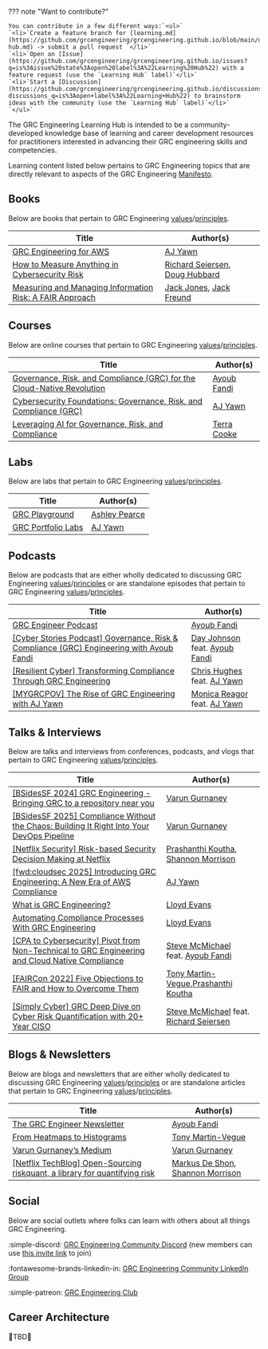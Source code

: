 ??? note "Want to contribute?"

    You can contribute in a few different ways:`<ul>`
    `<li>`Create a feature branch for [learning.md](https://github.com/grcengineering/grcengineering.github.io/blob/main/docs/learning-hub.md) -> submit a pull request `</li>`
    `<li>`Open an [Issue](https://github.com/grcengineering/grcengineering.github.io/issues?q=is%3Aissue%20state%3Aopen%20label%3A%22Learning%20Hub%22) with a feature request (use the `Learning Hub` label)`</li>`
    `<li>`Start a [Discussion](https://github.com/grcengineering/grcengineering.github.io/discussions?discussions_q=is%3Aopen+label%3A%22Learning+Hub%22) to brainstorm ideas with the community (use the `Learning Hub` label)`</li>`
    `</ul>`

The GRC Engineering Learning Hub is intended to be a community-developed knowledge base of learning and career development resources for practitioners interested in advancing their GRC engineering skills and competencies.

Learning content listed below pertains to GRC Engineering topics that are directly relevant to aspects of the GRC Engineering [Manifesto](https://grc.engineering).

<!--*<div class="grid cards" markdown>

- :material-bookshelf: [**Books**](#books)
- :fontawesome-solid-chalkboard-teacher: [__Courses__](#courses)
- :material-flask-outline: [**Labs**](#labs)
- :material-podcast: [**Podcasts**](#podcasts)
- :material-youtube: [**Videos**](#videos)
- :material-email-newsletter: [__Blogs & Newsletters__](#newsletters)
- :fontawesome-solid-people-group: [__Social__](#social)
- :material-office-building-cog-outline: [__Career Architecture__](#career-architecture)

</div>-->

## Books

Below are books that pertain to GRC Engineering [values](https://grc.engineering/#values)/[principles](https://grc.engineering/#principles).

| Title                                                                                                                                                               | Author(s)                                                                                                           |
| ------------------------------------------------------------------------------------------------------------------------------------------------------------------- | ------------------------------------------------------------------------------------------------------------------- |
| [GRC Engineering for AWS](https://grcengineeringbook.com/)                                                                                                             | [AJ Yawn](https://www.linkedin.com/in/ajyawn/)                                                                         |
| [How to Measure Anything in Cybersecurity Risk](https://www.amazon.com/How-Measure-Anything-Cybersecurity-Risk/dp/1119892309/ref=pd_bxgy_d_sccl_1/134-1234474-7176859) | [Richard Seiersen](https://www.linkedin.com/in/richardseiersen/), [Doug Hubbard](https://www.linkedin.com/in/dwhubbard/) |
| [Measuring and Managing Information Risk: A FAIR Approach](https://www.amazon.com/Measuring-Managing-Information-Risk-Approach/dp/0124202314/ref=sr_1_1)               | [Jack Jones](https://www.linkedin.com/in/jonesj26/), [Jack Freund](https://www.linkedin.com/in/jackfreund/)               |

## Courses

Below are online courses that pertain to GRC Engineering [values](https://grc.engineering/#values)/[principles](https://grc.engineering/#principles).

| Title                                                                                                                                                                       | Author(s)                                                     |
| --------------------------------------------------------------------------------------------------------------------------------------------------------------------------- | ------------------------------------------------------------- |
| [Governance, Risk, and Compliance (GRC) for the Cloud-Native Revolution](https://www.linkedin.com/learning/governance-risk-and-compliance-grc-for-the-cloud-native-revolution) | [Ayoub Fandi](https://www.linkedin.com/in/ayoubfandi/)           |
| [Cybersecurity Foundations: Governance, Risk, and Compliance (GRC)](https://www.linkedin.com/learning/cybersecurity-foundations-governance-risk-and-compliance-grc-25657666)   | [AJ Yawn](https://www.linkedin.com/in/ajyawn/)                   |
| [Leveraging AI for Governance, Risk, and Compliance](https://www.linkedin.com/learning/leveraging-ai-for-governance-risk-and-compliance/welcome-to-grc-and-ai)                 | [Terra Cooke](https://www.linkedin.com/in/terra-cooke-24552918/) |

## Labs

Below are labs that pertain to GRC Engineering [values](https://grc.engineering/#values)/[principles](https://grc.engineering/#principles).

| Title                                                                      | Author(s)                                                   |
| -------------------------------------------------------------------------- | ----------------------------------------------------------- |
| [GRC Playground](https://github.com/ashpearce/GRC-Playground)                 | [Ashley Pearce](https://www.linkedin.com/in/ashley-thornhill/) |
| [GRC Portfolio Labs](https://github.com/ajy0127/grc_portfolio/tree/main/labs) | [AJ Yawn](https://www.linkedin.com/in/ajyawn/)                 |

## Podcasts

Below are podcasts that are either wholly dedicated to discussing GRC Engineering [values](https://grc.engineering/#values)/[principles](https://grc.engineering/#principles) or are standalone episodes that pertain to GRC Engineering [values](https://grc.engineering/#values)/[principles](https://grc.engineering/#principles).

| Title                                                                                                                                                        | Author(s)                                                                                                           |
| ------------------------------------------------------------------------------------------------------------------------------------------------------------ | ------------------------------------------------------------------------------------------------------------------- |
| [GRC Engineer Podcast](https://open.spotify.com/show/3SkXwuXewy0qXXhICy5e6W)                                                                                   | [Ayoub Fandi](https://www.linkedin.com/in/ayoubfandi/)                                                                 |
| [[Cyber Stories Podcast] Governance, Risk &amp; Compliance (GRC) Engineering with Ayoub Fandi](https://www.youtube.com/watch?v=bPpnRVj-Xy0&pp=0gcJCTAAG3HoqbEJ) | [Day Johnson](https://www.linkedin.com/in/dayspringjohnson/) feat. [Ayoub Fandi](https://www.linkedin.com/in/ayoubfandi/) |
| [[Resilient Cyber] Transforming Compliance Through GRC Engineering](https://www.resilientcyber.io/p/resilient-cyber-w-aj-yawn-transforming)                    | [Chris Hughes](https://www.linkedin.com/in/resilientcyber/) feat. [AJ Yawn](https://www.linkedin.com/in/ajyawn/)          |
| [[MYGRCPOV] The Rise of GRC Engineering with AJ Yawn](https://www.youtube.com/watch?v=0wyEiN2-Dz0)                                                              | [Monica Reagor](https://www.linkedin.com/in/monicareagor/) feat. [AJ Yawn](https://www.linkedin.com/in/ajyawn/)           |

## Talks & Interviews

Below are talks and interviews from conferences, podcasts, and vlogs that pertain to GRC Engineering [values](https://grc.engineering/#values)/[principles](https://grc.engineering/#principles).

| Title                                                                                                                                                                            | Author(s)                                                                                                                                 |
| -------------------------------------------------------------------------------------------------------------------------------------------------------------------------------- | ----------------------------------------------------------------------------------------------------------------------------------------- |
| [[BSidesSF 2024] GRC Engineering - Bringing GRC to a repository near you](https://www.youtube.com/watch?v=gtnP68wosHo)                                                              | [Varun Gurnaney](https://www.linkedin.com/in/varungurnaney/)                                                                                 |
| [[BSidesSF 2025] Compliance Without the Chaos: Building It Right Into Your DevOps Pipeline](https://www.youtube.com/watch?v=khnlJwTCKZ8)                                            | [Varun Gurnaney](https://www.linkedin.com/in/varungurnaney/)                                                                                 |
| [[Netflix Security] Risk-based Security Decision Making at Netflix](https://www.youtube.com/watch?v=wgQkqPmDIAQ)                                                                    | [Prashanthi Koutha](https://www.linkedin.com/in/prashanthi-koutha/), [Shannon Morrison](https://www.linkedin.com/in/shannon-morrison-0b71b544/) |
| [[fwd:cloudsec 2025] Introducing GRC Engineering: A New Era of AWS Compliance](https://www.youtube.com/watch?v=nEM7z266D6o)                                                         | [AJ Yawn](https://www.linkedin.com/in/ajyawn/)                                                                                               |
| [What is GRC Engineering?](https://www.youtube.com/watch?v=cR3x4YBTPdQ)                                                                                                             | [Lloyd Evans](https://www.linkedin.com/in/lloydtevans/)                                                                                      |
| [Automating Compliance Processes With GRC Engineering](https://www.youtube.com/watch?v=eQGz8USfn8s)                                                                                 | [Lloyd Evans](https://www.linkedin.com/in/lloydtevans/)                                                                                      |
| [[CPA to Cybersecurity] Pivot from Non-Technical to GRC Engineering and Cloud Native Compliance](https://www.youtube.com/watch?v=ktjD6G8wHYM)                                       | [Steve McMichael](https://www.linkedin.com/in/steve-mcmichael/) feat. [Ayoub Fandi](https://www.linkedin.com/in/ayoubfandi/)                   |
| [[FAIRCon 2022] Five Objections to FAIR and How to Overcome Them](https://www.fairinstitute.org/resources/case-study-five-objections-to-fair-and-how-to-overcome-them-with-netflix) | [Tony Martin-Vegue](https://www.linkedin.com/in/tonymartinvegue/),[Prashanthi Koutha](https://www.linkedin.com/in/prashanthi-koutha/)           |
| [[Simply Cyber] GRC Deep Dive on Cyber Risk Quantification with 20+ Year CISO](https://www.youtube.com/watch?v=8ZvBfKiCMD8)                                                         | [Steve McMichael](https://www.linkedin.com/in/steve-mcmichael/) feat. [Richard Seiersen](https://www.linkedin.com/in/richardseiersen/)         |

## Blogs & Newsletters

Below are blogs and newsletters that are either wholly dedicated to discussing GRC Engineering [values](https://grc.engineering/#values)/[principles](https://grc.engineering/#principles) or are standalone articles that pertain to GRC Engineering [values](https://grc.engineering/#values)/[principles](https://grc.engineering/#principles).

| Title                                                                                                                                                                      | Author(s)                                                                                                                                 |
| -------------------------------------------------------------------------------------------------------------------------------------------------------------------------- | ----------------------------------------------------------------------------------------------------------------------------------------- |
| [The GRC Engineer Newsletter](https://grcengineer.com)                                                                                                                        | [Ayoub Fandi](https://www.linkedin.com/in/ayoubfandi/)                                                                                       |
| [From Heatmaps to Histograms](https://newsletter.heatmapstohistograms.com/)                                                                                                   | [Tony Martin-Vegue](https://www.linkedin.com/in/tonymartinvegue/)                                                                            |
| [Varun Gurnaney’s Medium](https://medium.com/@varungurnaney)                                                                                                                 | [Varun Gurnaney](https://www.linkedin.com/in/varungurnaney/)                                                                                 |
| [[Netflix TechBlog] Open-Sourcing riskquant, a library for quantifying risk](https://netflixtechblog.com/open-sourcing-riskquant-a-library-for-quantifying-risk-6720cc1e4968) | [Markus De Shon](https://www.linkedin.com/in/markus-de-shon-096889/), [Shannon Morrison](https://www.linkedin.com/in/shannon-morrison-0b71b544) |

## Social

Below are social outlets where folks can learn with others about all things GRC Engineering.

:simple-discord: [GRC Engineering Community Discord](https://discord.com/channels/1193390071408242849) (new members can use [this invite link](https://discord.gg/CG6EDDbG4B) to join)

:fontawesome-brands-linkedin-in: [GRC Engineering Community LinkedIn Group](https://www.linkedin.com/groups/12997229/)

:simple-patreon: [GRC Engineering Club](https://www.patreon.com/GRCEngineeringClub)

## Career Architecture

🚧TBD🚧
